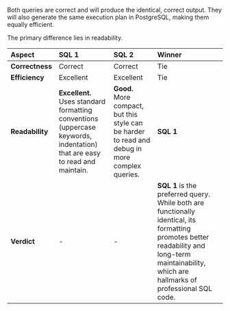 Both queries are correct and will produce the identical, correct output. They will also generate the same execution plan in PostgreSQL, making them equally efficient.

The primary difference lies in readability.

| Aspect | SQL 1 | SQL 2 | Winner |
| :--- | :--- | :--- | :--- |
| **Correctness** | Correct | Correct | Tie |
| **Efficiency** | Excellent | Excellent | Tie |
| **Readability** | **Excellent.** Uses standard formatting conventions (uppercase keywords, indentation) that are easy to read and maintain. | **Good.** More compact, but this style can be harder to read and debug in more complex queries. | **SQL 1** |
| **Verdict** | \- | \- | **SQL 1** is the preferred query. While both are functionally identical, its formatting promotes better readability and long-term maintainability, which are hallmarks of professional SQL code. |